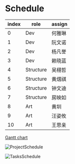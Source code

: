 # Schedule

| index | role      | assign  |
|-------|-----------|---------|
| 0     | Dev       | 何雅琳     |
| 1     | Dev       | 阮文诺     |
| 2     | Dev       | 杨凡誉     |
| 3     | Dev       | 赖晓蓝     |
| 4     | Structure | 吴栩哲     |
| 5     | Structure | 黄熠祺     |
| 6     | Structure | 钟文迪     |
| 7     | Structure | 房映如     |
| 8     | Art       | 黄圳      |
| 9     | Art       | 汪姿攸     |
| 10    | Art       | 王思亲     |


[Gantt chart](https://giant-handspring-6db.notion.site/Gantt-chart-062f8b56c829461faba62e609ba37662?pvs=4)


![ProjectSchedule](ProjectSchedule.png)

![TasksSchedule](TasksSchedule.png)


